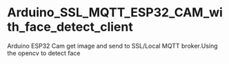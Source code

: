 # Arduino_SSL_MQTT_ESP32_CAM_with_face_detect_client
Arduino ESP32 Cam get image and send to SSL/Local MQTT broker.Using the opencv to detect face
